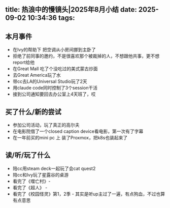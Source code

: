 title: 热浪中的慢镜头|2025年8月小结
date: 2025-09-02 10:34:36
tags:
---
## 本月事件

- 在Ivy的帮助下 把空调从小房间挪到主卧了
- 拒绝了前同事的邀约，不是很喜欢那个被裁掉的人，不想跟他共事，更不想report给他
- 在Great Mall 吃了个没吃过的美式蒙古炒面
- 去Great America玩了水
- 带cc去LA的Universal Studio玩了2天
- 用claude code同时控制了3个session干活
- 接到公司通知要回去办公室上4天班了，哎


## 买了什么/新的尝试

- 参加公司活动，玩了真正的高尔夫
- 在电影院借了一个closed caption device看电影，第一次有了字幕
- 在一年前买的mini pc 上 装了Proxmox，把k8s也装起来了


## 读/听/玩了什么

- 陪cc用steam deck一起玩了会cat quest2
- 陪cc和Ivy玩了星露谷的桌游
- 看完了《噬亡村》-
- 看完了《超人》 - 
- 看完了《校园怪灵》第1，2季 - 其实是听up主过了一遍，有点狗血，不过也算有点意思